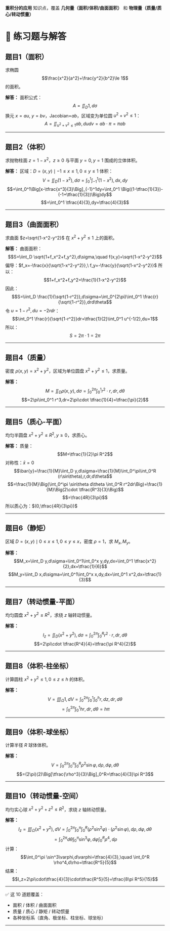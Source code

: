  **重积分的应用** 知识点，覆盖 **几何量（面积/体积/曲面面积）** 和 **物理量（质量/质心/转动惯量）**

# 🌟 练习题与解答

## 题目1（面积）

求椭圆
$$\frac{x^2}{a^2}+\frac{y^2}{b^2}\le 1$$
的面积。

**解答：**
面积公式：
$$A=\iint_D 1,d\sigma$$
换元 $x=au,\ y=bv$，Jacobian=$ab$，区域变为单位圆 $u^2+v^2\le 1$：
$$A=\iint_{u^2+v^2\le 1} ab,dudv=ab\cdot \pi=\pi ab$$

---

## 题目2（体积）

求抛物柱面 $z=1-x^2$，$z\ge 0$ 与平面 $y=0,y=1$ 围成的立体体积。

**解答：**
区域：$D={(x,y)\mid -1\le x\le 1,0\le y\le 1}$
体积：
$$V=\iint_D (1-x^2),d\sigma=\int_0^1\int_{-1}^1 (1-x^2),dx,dy$$
$$=\int_0^1\Big[x-\tfrac{x^3}{3}\Big]_{-1}^1dy=\int_0^1 \Big((1-\tfrac{1}{3})-(-1+\tfrac{1}{3})\Big)dy$$
$$=\int_0^1 \tfrac{4}{3},dy=\tfrac{4}{3}$$

---

## 题目3（曲面面积）

求曲面 $z=\sqrt{1-x^2-y^2}$ 在 $x^2+y^2\le 1$ 上的面积。

**解答：**
曲面面积：
$$S=\iint_D \sqrt{1+f_x^2+f_y^2},d\sigma,\quad f(x,y)=\sqrt{1-x^2-y^2}$$
偏导：$f_x=-\frac{x}{\sqrt{1-x^2-y^2}},\ f_y=-\frac{y}{\sqrt{1-x^2-y^2}}$
所以：
$$1+f_x^2+f_y^2=\frac{1}{1-x^2-y^2}$$
因此：
$$S=\iint_D \frac{1}{\sqrt{1-r^2}},d\sigma=\int_0^{2\pi}\int_0^1 \frac{r}{\sqrt{1-r^2}},drd\theta$$
令 $u=1-r^2,du=-2rdr$：
$$\int_0^1 \frac{r}{\sqrt{1-r^2}}dr=\tfrac{1}{2}\int_0^1 u^{-1/2},du=1$$
所以：
$$S=2\pi\cdot 1=2\pi$$

---

## 题目4（质量）

密度 $\rho(x,y)=x^2+y^2$，区域为单位圆盘 $x^2+y^2\le 1$，求质量。

**解答：**
$$M=\iint_D \rho(x,y),d\sigma=\int_0^{2\pi}\int_0^1 r^2\cdot r,dr,d\theta$$
$$=2\pi\int_0^1 r^3,dr=2\pi\cdot \tfrac{1}{4}=\tfrac{\pi}{2}$$

---

## 题目5（质心-平面）

均匀半圆盘 $x^2+y^2\le R^2,y\ge 0$，求质心。

**解答：**
质量：
$$M=\tfrac{1}{2}\pi R^2$$
对称性：$\bar{x}=0$
$$\bar{y}=\frac{1}{M}\iint_D y,d\sigma=\frac{1}{M}\int_0^\pi\int_0^R (r\sin\theta),r,dr,d\theta$$
$$=\frac{1}{M}\Big(\int_0^\pi \sin\theta d\theta \int_0^R r^2dr\Big)=\frac{1}{M}\Big(2\cdot \tfrac{R^3}{3}\Big)$$
$$=\frac{4R}{3\pi}$$
所以质心为：$(0,\tfrac{4R}{3\pi})$

---

## 题目6（静矩）

区域 $D={(x,y)\mid 0\le x\le 1,0\le y\le x}$，密度 $\rho=1$，求 $M_x,M_y$。

**解答：**
$$M_x=\iint_D y,d\sigma=\int_0^1\int_0^x y,dy,dx=\int_0^1 \tfrac{x^2}{2},dx=\tfrac{1}{6}$$
$$M_y=\iint_D x,d\sigma=\int_0^1\int_0^x x,dy,dx=\int_0^1 x^2,dx=\tfrac{1}{3}$$

---

## 题目7（转动惯量-平面）

均匀圆盘 $x^2+y^2\le R^2$，求绕 $z$ 轴转动惯量。

**解答：**
$$I_z=\iint_D (x^2+y^2),d\sigma=\int_0^{2\pi}\int_0^R r^2\cdot r,dr,d\theta$$
$$=2\pi\cdot \tfrac{R^4}{4}=\tfrac{\pi R^4}{2}$$

---

## 题目8（体积-柱坐标）

计算圆柱 $x^2+y^2\le 1,0\le z\le h$ 的体积。

**解答：**
$$V=\iiint_\Omega 1,dV=\int_0^{2\pi}\int_0^1\int_0^h r,dz,dr,d\theta$$
$$=\int_0^{2\pi}\int_0^1 hr,dr,d\theta=h\pi$$

---

## 题目9（体积-球坐标）

计算半径 $R$ 球体体积。

**解答：**
$$V=\int_0^{2\pi}\int_0^\pi\int_0^R \rho^2\sin\varphi,d\rho,d\varphi,d\theta$$
$$=(2\pi)(2)\Big[\tfrac{\rho^3}{3}\Big]_0^R=\tfrac{4}{3}\pi R^3$$

---

## 题目10（转动惯量-空间）

均匀实心球 $x^2+y^2+z^2\le R^2$，求绕 $z$ 轴转动惯量。

**解答：**
$$I_z=\iiint_\Omega (x^2+y^2),dV=\int_0^{2\pi}\int_0^\pi\int_0^R (\rho^2\sin^2\varphi)\cdot (\rho^2\sin\varphi),d\rho,d\varphi,d\theta$$
$$=\int_0^{2\pi} d\theta \int_0^\pi \sin^3\varphi,d\varphi \int_0^R \rho^4,d\rho$$
计算：
$$\int_0^\pi \sin^3\varphi,d\varphi=\tfrac{4}{3},\quad \int_0^R \rho^4,d\rho=\tfrac{R^5}{5}$$
结果：
$$I_z=2\pi\cdot\tfrac{4}{3}\cdot\tfrac{R^5}{5}=\tfrac{8\pi R^5}{15}$$

---

✅ 这 10 道题覆盖：

* 面积 / 体积 / 曲面面积
* 质量 / 质心 / 静矩 / 转动惯量
* 各种坐标系（直角、极坐标、柱坐标、球坐标）

---

